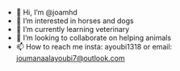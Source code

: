 - 👋 Hi, I’m @joamhd
- 👀 I’m interested in horses and dogs
- 🌱 I’m currently learning veterinary
- 💞️ I’m looking to collaborate on helping animals 
- 📫 How to reach me insta: ayoubi1318 or email: joumanaalayoubi7@outlook.com

<!---
joamhd/joamhd is a ✨ special ✨ repository because its `README.md` (this file) appears on your GitHub profile.
You can click the Preview link to take a look at your changes.
--->
